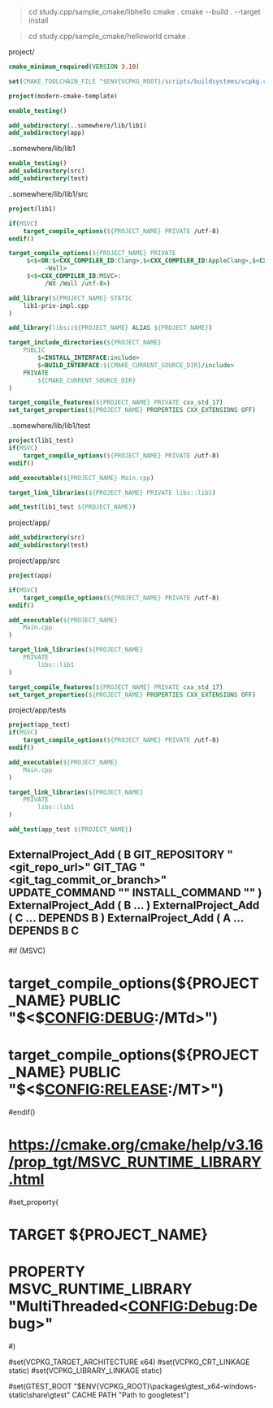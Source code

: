 > cd study.cpp/sample_cmake/libhello
> cmake .
> cmake --build . --target install

> cd study.cpp/sample_cmake/helloworld
> cmake .


project/

``` cmake
cmake_minimum_required(VERSION 3.10)

set(CMAKE_TOOLCHAIN_FILE "$ENV{VCPKG_ROOT}/scripts/buildsystems/vcpkg.cmake" CACHE STRING "")

project(modern-cmake-template)

enable_testing()

add_subdirectory(..somewhere/lib/lib1)
add_subdirectory(app)
```


..somewhere/lib/lib1

```cmake
enable_testing()
add_subdirectory(src)
add_subdirectory(test)
```

..somewhere/lib/lib1/src
``` cmake
project(lib1)

if(MSVC)
	target_compile_options(${PROJECT_NAME} PRIVATE /utf-8)
endif()

target_compile_options(${PROJECT_NAME} PRIVATE
     $<$<OR:$<CXX_COMPILER_ID:Clang>,$<CXX_COMPILER_ID:AppleClang>,$<CXX_COMPILER_ID:GNU>>:
          -Wall>
     $<$<CXX_COMPILER_ID:MSVC>:
          /WX /Wall /utf-8>)

add_library(${PROJECT_NAME} STATIC
	lib1-priv-impl.cpp
)

add_library(libs::${PROJECT_NAME} ALIAS ${PROJECT_NAME})

target_include_directories(${PROJECT_NAME}
	PUBLIC
		$<INSTALL_INTERFACE:include>
		$<BUILD_INTERFACE:${CMAKE_CURRENT_SOURCE_DIR}/include>
	PRIVATE
		${CMAKE_CURRENT_SOURCE_DIR}
)

target_compile_features(${PROJECT_NAME}	PRIVATE cxx_std_17)
set_target_properties(${PROJECT_NAME} PROPERTIES CXX_EXTENSIONS OFF)

```

..somewhere/lib/lib1/test
``` cmake
project(lib1_test)
if(MSVC)
	target_compile_options(${PROJECT_NAME} PRIVATE /utf-8)
endif()

add_executable(${PROJECT_NAME} Main.cpp)

target_link_libraries(${PROJECT_NAME} PRIVATE libs::lib1)

add_test(lib1_test ${PROJECT_NAME})
```


project/app/
``` cmake
add_subdirectory(src)
add_subdirectory(test)
```

project/app/src
``` cmake
project(app)

if(MSVC)
	target_compile_options(${PROJECT_NAME} PRIVATE /utf-8)
endif()

add_executable(${PROJECT_NAME}
	Main.cpp
)

target_link_libraries(${PROJECT_NAME}
	PRIVATE
		libs::lib1
)

target_compile_features(${PROJECT_NAME} PRIVATE cxx_std_17)
set_target_properties(${PROJECT_NAME} PROPERTIES CXX_EXTENSIONS OFF)
```

project/app/tests
``` cmake
project(app_test)
if(MSVC)
	target_compile_options(${PROJECT_NAME} PRIVATE /utf-8)
endif()

add_executable(${PROJECT_NAME}
    Main.cpp
)

target_link_libraries(${PROJECT_NAME}
    PRIVATE
        libs::lib1
)

add_test(app_test ${PROJECT_NAME})
```





ExternalProject_Add (
       B
      GIT_REPOSITORY "<git_repo_url>"
      GIT_TAG "<git_tag_commit_or_branch>"
      UPDATE_COMMAND ""
      INSTALL_COMMAND "" )
ExternalProject_Add (  B ... )
ExternalProject_Add (  C ...  DEPENDS B )
ExternalProject_Add (  A ...  DEPENDS B C 
---------------
#if (MSVC)
#  target_compile_options(${PROJECT_NAME} PUBLIC "$<$<CONFIG:DEBUG>:/MTd>")
#  target_compile_options(${PROJECT_NAME} PUBLIC "$<$<CONFIG:RELEASE>:/MT>")
#endif()
# https://cmake.org/cmake/help/v3.16/prop_tgt/MSVC_RUNTIME_LIBRARY.html
#set_property(
#  TARGET ${PROJECT_NAME}
#  PROPERTY MSVC_RUNTIME_LIBRARY "MultiThreaded$<$<CONFIG:Debug>:Debug>"
#)

#set(VCPKG_TARGET_ARCHITECTURE x64)
#set(VCPKG_CRT_LINKAGE static)
#set(VCPKG_LIBRARY_LINKAGE static)


#set(GTEST_ROOT "$ENV{VCPKG_ROOT}\\packages\\gtest_x64-windows-static\\share\\gtest" CACHE PATH "Path to googletest")
